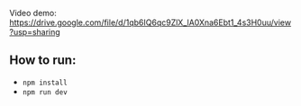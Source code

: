 Video demo: https://drive.google.com/file/d/1qb6IQ6qc9ZlX_lA0Xna6Ebt1_4s3H0uu/view?usp=sharing

## How to run:
- `npm install`
- `npm run dev`
